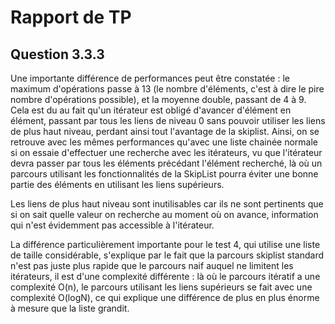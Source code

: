 # Rapport de TP

## Question 3.3.3
Une importante différence de performances peut être constatée : le maximum d'opérations passe à 13 (le nombre d'éléments, c'est à dire le pire nombre d'opérations possible), et la moyenne double, passant de 4 à 9.  
Cela est du au fait qu'un itérateur est obligé d'avancer d'élément en élément, passant par tous les liens de niveau 0 sans pouvoir utiliser les liens de plus haut niveau, perdant ainsi tout l'avantage de la skiplist. Ainsi, on se retrouve avec les mêmes performances qu'avec une liste chainée normale si on essaie d'effectuer une recherche avec les itérateurs, vu que l'itérateur devra passer par tous les éléments précédant l'élément recherché, là où un parcours utilisant les fonctionnalités de la SkipList pourra éviter une bonne partie des éléments en utilisant les liens supérieurs. 

Les liens de plus haut niveau sont inutilisables car ils ne sont pertinents que si on sait quelle valeur on recherche au moment où on avance, information qui n'est évidemment pas accessible à l'itérateur.  

La différence particulièrement importante pour le test 4, qui utilise une liste de taille considérable, s'explique par le fait que la parcours skiplist standard n'est pas juste plus rapide que le parcours naif auquel ne limitent les itérateurs, il est d'une complexité différente : là où le parcours itératif a une complexité O(n), le parcours utilisant les liens supérieurs se fait avec une complexité O(logN), ce qui explique une différence de plus en plus énorme à mesure que la liste grandit.